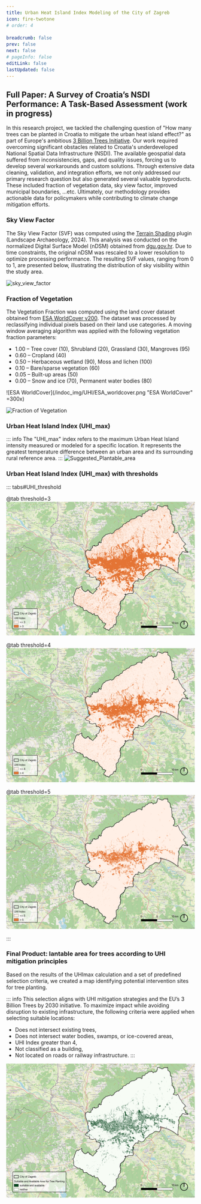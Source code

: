```yaml
---
title: Urban Heat Island Index Modeling of the City of Zagreb
icon: fire-twotone
# order: 4

breadcrumb: false
prev: false
next: false
# pageInfo: false
editLink: false
lastUpdated: false
---
```


## Full Paper: A Survey of Croatia’s NSDI Performance: A Task-Based Assessment (work in progress)

In this research project, we tackled the challenging question of "How many trees can be planted in Croatia to mitigate the urban heat island effect?" as part of Europe's ambitious [3 Billion Trees Initiative](https://forest.eea.europa.eu/policy-and-reporting/3-billion-trees). Our work required overcoming significant obstacles related to Croatia's underdeveloped National Spatial Data Infrastructure (NSDI). The available geospatial data suffered from inconsistencies, gaps, and quality issues, forcing us to develop several workarounds and custom solutions. Through extensive data cleaning, validation, and integration efforts, we not only addressed our primary research question but also generated several valuable byproducts. These included fraction of vegetation data, sky view factor, improved municipal boundaries, ...etc. Ultimately, our methodology provides actionable data for policymakers while contributing to climate change mitigation efforts.


### Sky View Factor
The Sky View Factor (SVF) was computed using the [Terrain Shading](https://landscapearchaeology.org/qgis-terrain-shading/) plugin (Landscape Archaeology, 2024). This analysis was conducted on the normalized Digital Surface Model (nDSM) obtained from [dgu.gov.hr](https://dgu.gov.hr/UserDocsImages/dokumenti/Pristup%20informacijama/Podnesi%20zahtjev/OSTALI%20ZAHTJEVI/ZAHTJEV%20-%20PODACI%20nDMP.pdf). Due to time constraints, the original nDSM was rescaled to a lower resolution to optimize processing performance. The resulting SVF values, ranging from 0 to 1, are presented below, illustrating the distribution of sky visibility within the study area.

![sky_view_factor](/indoc_img/UHI/SVF.png "Sky View Factor")

### Fraction of Vegetation
The Vegetation Fraction was computed using the land cover dataset obtained from [ESA WorldCover v200](https://developers.google.com/earth-engine/datasets/catalog/ESA_WorldCover_v200). The dataset was processed by reclassifying individual pixels based on their land use categories. A moving window averaging algorithm was applied with the
following vegetation fraction parameters:
- 1.00 – Tree cover (10), Shrubland (20), Grassland (30), Mangroves (95)
- 0.60 – Cropland (40)
- 0.50 – Herbaceous wetland (90), Moss and lichen (100)
- 0.10 – Bare/sparse vegetation (60)
- 0.05 – Built-up areas (50)
- 0.00 – Snow and ice (70), Permanent water bodies (80)

![ESA WorldCover](/indoc_img/UHI/ESA_worldcover.png "ESA WorldCover" =300x)

![Fraction of Vegetation](/indoc_img/UHI/FoV.png "Fraction of Vegetation") 


### Urban Heat Island Index (UHI_max)
::: info
The "UHI_max" index refers to the maximum Urban Heat Island intensity measured or modeled for a specific location. It represents the greatest temperature difference between an urban area and its surrounding rural reference area.
:::
![Suggested_Plantable_area](/indoc_img/UHI/UHI_max.png "Suggested Plant-able area")

### Urban Heat Island Index (UHI_max) with thresholds
::: tabs#UHI_threshold

@tab threshold=3
![UHI_max_threshold=3](/indoc_img/UHI/UHI_threshold_3.png "UHImax (threshold=3)")

@tab threshold=4
![UHI_max_threshold=4](/indoc_img/UHI/UHI_threshold_4.png "UHImax (threshold=4)")

@tab threshold=5
![UHI_max_threshold=5](/indoc_img/UHI/UHI_threshold_5.png "UHImax (threshold=5)")

:::

### Final Product: lantable area for trees according to UHI mitigation principles
Based on the results of the UHImax calculation and a set of predefined selection criteria, we created a map identifying potential intervention sites for tree planting.

::: info
This selection aligns with UHI mitigation strategies and the EU’s 3 Billion Trees by 2030 initiative. To maximize impact while avoiding disruption to existing infrastructure, the following criteria were applied when selecting suitable locations:
- Does not intersect existing trees,
- Does not intersect water bodies, swamps, or ice-covered areas,
- UHI Index greater than 4,
- Not classified as a building,
- Not located on roads or railway infrastructure.
:::

![Suggested_Plantable_area](/indoc_img/UHI/plantable_area.png "Suggested Plant-able area")
